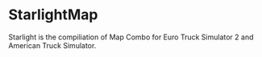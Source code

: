 # StarlightMap
Starlight is the compiliation of Map Combo for Euro Truck Simulator 2 and American Truck Simulator.
